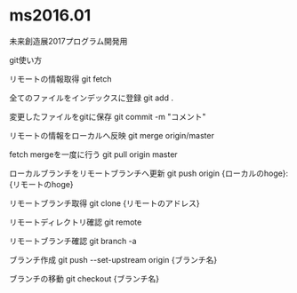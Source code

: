 # ms2016.01
未来創造展2017プログラム開発用

git使い方

リモートの情報取得
git fetch

全てのファイルをインデックスに登録
git add .

変更したファイルをgitに保存
git commit -m "コメント"

リモートの情報をローカルへ反映
git merge origin/master

fetch mergeを一度に行う
git pull origin master

ローカルブランチをリモートブランチへ更新
git push origin {ローカルのhoge}:{リモートのhoge}

リモートブランチ取得
git clone {リモートのアドレス}

リモートディレクトリ確認
git remote

リモートブランチ確認
git branch -a

ブランチ作成
git push --set-upstream origin {ブランチ名}

ブランチの移動
git checkout {ブランチ名}